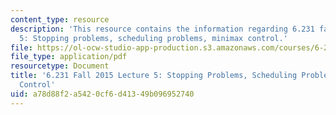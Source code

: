 ```yaml
---
content_type: resource
description: 'This resource contains the information regarding 6.231 fall 2015 lecture
  5: Stopping problems, scheduling problems, minimax control.'
file: https://ol-ocw-studio-app-production.s3.amazonaws.com/courses/6-231-dynamic-programming-and-stochastic-control-fall-2015/a78d88f2a5420cf6d41349b096952740_MIT6_231F15_Lec5.pdf
file_type: application/pdf
resourcetype: Document
title: '6.231 Fall 2015 Lecture 5: Stopping Problems, Scheduling Problems, Minimax
  Control'
uid: a78d88f2-a542-0cf6-d413-49b096952740
---
```

